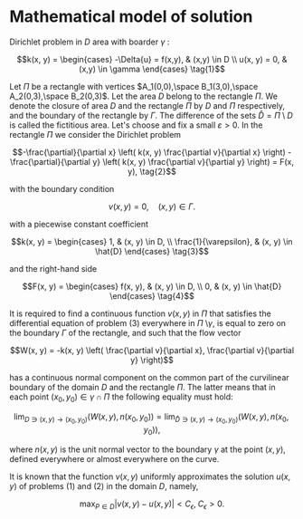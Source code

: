 # Mathematical model of solution

Dirichlet problem in $D$ area with boarder $\gamma$ :
```math
k(x, y) = 
\begin{cases} 
-\Delta{u} = f(x,y), & (x,y) \in D \\ 
u(x, y) = 0, & (x,y) \in \gamma
\end{cases} 
\tag{1}
```

Let $\Pi$ be a rectangle with vertices 
$A_1(0,0),\space B_1(3,0),\space A_2(0,3),\space B_2(0,3)$.
Let the area $D$ belong to the rectangle $\Pi$. We denote the closure of area
$D$ and the rectangle $\Pi$ by $D$ and $\Pi$ respectively, and the boundary of
the rectangle by $\Gamma$. The difference of the sets 
$\hat{D} = \Pi \setminus D$ is called the fictitious area. 
Let's choose and fix a small $\varepsilon > 0$. In the rectangle $\Pi$ we 
consider the Dirichlet problem

```math
-\frac{\partial}{\partial x} \left(
    k(x, y) \frac{\partial v}{\partial x} 
    \right) - 
    \frac{\partial}{\partial y} \left( 
        k(x, y) \frac{\partial v}{\partial y} 
        \right) = F(x, y), 
\tag{2}
```
with the boundary condition 

```math
v(x, y) = 0, \quad (x, y) \in \Gamma.
```

with a piecewise constant coefficient
```math
k(x, y) = 
\begin{cases} 
1, & (x, y) \in D, \\ 
\frac{1}{\varepsilon}, & (x, y) \in \hat{D} 
\end{cases} 
\tag{3}
```
and the right-hand side

```math
F(x, y) = 
\begin{cases} 
f(x, y), & (x, y) \in D, \\ 
0, & (x, y) \in \hat{D} 
\end{cases} 
\tag{4}
```

It is required to find a continuous function $v(x, y)$ in $\Pi$ that 
satisfies the differential equation of problem (3) everywhere in $\Pi$ 
$\setminus \gamma$, is equal to zero on the boundary $\Gamma$ of the rectangle, 
and such that the flow vector

```math
W(x, y) = -k(x, y) \left(
    \frac{\partial v}{\partial x}, \frac{\partial v}{\partial y}
    \right)
```

has a continuous normal component on the common part of the curvilinear boundary
of the domain $D$ and the rectangle $\Pi$. The latter means that in each point
$(x_0, y_0) \in \gamma \cap \Pi$ the following equality must hold:

```math
\lim_{D \ni (x,y) \to (x_0,y_0)} (W(x, y), n(x_0, y_0)) = \lim_{\hat{D} \ni (x,y) \to (x_0,y_0)}(W(x, y), n(x_0, y_0)),
\tag{5}
```

where $n(x, y)$ is the unit normal vector to the boundary $\gamma$ at the point
$(x, y)$, defined everywhere or almost everywhere on the curve.

It is known that the function $v(x, y)$ uniformly approximates the solution
$u(x, y)$ of problems (1) and (2) in the domain $D$, namely,

```math
\max_{P \in D} |v(x, y) - u(x, y)| < C_\epsilon, \; C_\epsilon > 0.
```

